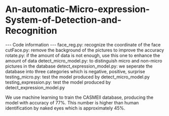 # An-automatic-Micro-expression-System-of-Detection-and-Recognition

--- Code information ---
face_reg.py: recognize the coordinate of the face
cutFace.py: remove the background of the pictures to improve the accuracy
rotate.py: if the amount of data is not enough, use this one to enhance the amount of data
detect_micro_model.py: to distinguish micro and non-micro pictures in the database
detect_expression_model.py: we seperate the database into three categories which is negative, positive, surprise
testing_micro.py: test the model produced by detect_micro_model.py
testing_expression.py: test the model produced by detect_expression_model.py

We use machine learning to train the CASMEII database, producing the model with accuracy of 77%.
This number is higher than human identification by naked eyes which is approximately 45%.
